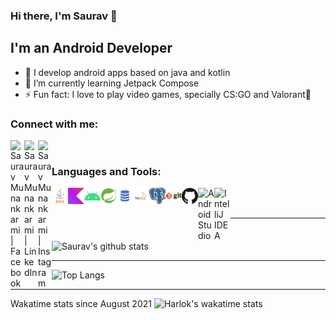 ### Hi there, I'm Saurav 👋

## I'm an Android Developer

- 🔭 I develop android apps based on java and kotlin
- 🌱 I’m currently learning Jetpack Compose
- ⚡ Fun fact: I love to play video games, specially CS:GO and Valorant🤣

### Connect with me:


[<img align="left" alt="Saurav Munankarmi | Facebook" width="22px" src="https://cdn.jsdelivr.net/npm/simple-icons@v3/icons/facebook.svg" />][facebook]
[<img align="left" alt="Saurav Munankarmi | LinkedIn" width="22px" src="https://cdn.jsdelivr.net/npm/simple-icons@v3/icons/linkedin.svg" />][linkedin]
[<img align="left" alt="Saurav Munankarmi | Instagram" width="22px" src="https://cdn.jsdelivr.net/npm/simple-icons@v3/icons/instagram.svg" />][instagram]

<br />

### Languages and Tools:

[<img align="left" alt="Java" width="26px" src="https://raw.githubusercontent.com/github/explore/80688e429a7d4ef2fca1e82350fe8e3517d3494d/topics/java/java.png" />][github]
[<img align="left" alt="Kotlin" width="26px" src="https://raw.githubusercontent.com/github/explore/80688e429a7d4ef2fca1e82350fe8e3517d3494d/topics/kotlin/kotlin.png" />][github]
[<img align="left" alt="Android" width="26px" src="https://raw.githubusercontent.com/github/explore/80688e429a7d4ef2fca1e82350fe8e3517d3494d/topics/android/android.png" />][github]
[<img align="left" alt="Spring Boot" width="26px" src="https://raw.githubusercontent.com/github/explore/80688e429a7d4ef2fca1e82350fe8e3517d3494d/topics/spring-boot/spring-boot.png" />][github]
[<img align="left" alt="SQL" width="26px" src="https://raw.githubusercontent.com/github/explore/80688e429a7d4ef2fca1e82350fe8e3517d3494d/topics/sql/sql.png" />][github]
[<img align="left" alt="MySQL" width="26px" src="https://raw.githubusercontent.com/github/explore/80688e429a7d4ef2fca1e82350fe8e3517d3494d/topics/mysql/mysql.png" />][github]
[<img align="left" alt="PostgreSQL" width="26px" src="https://raw.githubusercontent.com/github/explore/80688e429a7d4ef2fca1e82350fe8e3517d3494d/topics/postgresql/postgresql.png" />][github]
[<img align="left" alt="Git" width="26px" src="https://raw.githubusercontent.com/github/explore/80688e429a7d4ef2fca1e82350fe8e3517d3494d/topics/git/git.png" />][github]
[<img align="left" alt="GitHub" width="26px" src="https://raw.githubusercontent.com/github/explore/78df643247d429f6cc873026c0622819ad797942/topics/github/github.png" />][github]
[<img align="left" alt="Android Studio" width="26px" src="https://cdn.jsdelivr.net/npm/simple-icons@v3/icons/androidstudio.svg" />][github]
[<img align="left" alt="IntelliJ IDEA" width="26px" src="https://cdn.jsdelivr.net/npm/simple-icons@v3/icons/intellijidea.svg" />][github]

<br />
<br />

---


![Saurav's github stats](https:/github-readme-stats-zeta-amber-67.vercel.app/api?username=sauravmunankarmi&count_private=true&show_icons=true&hide=contribs&theme=buefy)



---

![Top Langs](https://github-readme-stats-zeta-amber-67.vercel.app/api/top-langs/?username=sauravmunankarmi&exclude_repo=smartqr,github-readme-sauravmunankarmi&theme=buefy)

---

Wakatime stats since August 2021
![Harlok's wakatime stats](https://github-readme-stats-zeta-amber-67.vercel.app/api/wakatime?username=sauravmunankarmi&theme=buefy)



[linkedin]: https://www.linkedin.com/in/sauravmunankarmi/
[instagram]: https://www.instagram.com/sauravmunankarmi/
[facebook]: https://www.facebook.com/IMPTBAG/
[github]: https://github.com/sauravmunankarmi



